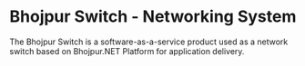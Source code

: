 # Bhojpur Switch - Networking System
The Bhojpur Switch is a software-as-a-service product used as a network switch based on Bhojpur.NET Platform for application delivery.
